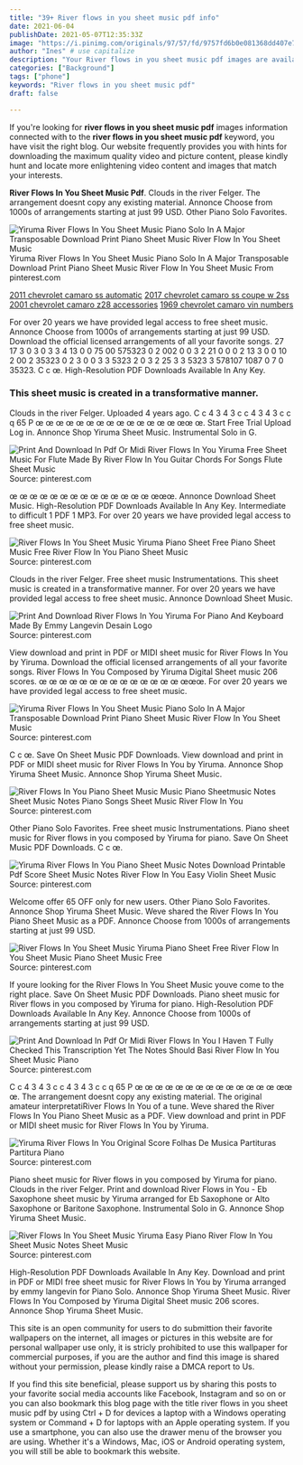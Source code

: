 ```yaml
---
title: "39+ River flows in you sheet music pdf info"
date: 2021-06-04
publishDate: 2021-05-07T12:35:33Z
image: "https://i.pinimg.com/originals/97/57/fd/9757fd6b0e081368dd407e7d17902051.png"
author: "Ines" # use capitalize
description: "Your River flows in you sheet music pdf images are available in this site. River flows in you sheet music pdf are a topic that is being searched for and liked by netizens today. You can Download the River flows in you sheet music pdf files here. Get all free photos."
categories: ["Background"]
tags: ["phone"]
keywords: "River flows in you sheet music pdf"
draft: false

---
```


If you're looking for **river flows in you sheet music pdf** images information connected with to the **river flows in you sheet music pdf** keyword, you have visit the right  blog.  Our website frequently  provides you with  hints  for downloading  the maximum  quality video and picture  content, please kindly hunt and locate more enlightening video content and images  that match your interests.

**River Flows In You Sheet Music Pdf**. Clouds in the river Felger. The arrangement doesnt copy any existing material. Annonce Choose from 1000s of arrangements starting at just 99 USD. Other Piano Solo Favorites.

![Yiruma River Flows In You Sheet Music Piano Solo In A Major Transposable Download Print Piano Sheet Music River Flow In You Sheet Music](https://i.pinimg.com/originals/20/8f/69/208f69ae6bb7cbaa35113664577ba68d.gif "Yiruma River Flows In You Sheet Music Piano Solo In A Major Transposable Download Print Piano Sheet Music River Flow In You Sheet Music")
Yiruma River Flows In You Sheet Music Piano Solo In A Major Transposable Download Print Piano Sheet Music River Flow In You Sheet Music From pinterest.com

[2011 chevrolet camaro ss automatic](/2011-chevrolet-camaro-ss-automatic/)
[2017 chevrolet camaro ss coupe w 2ss](/2017-chevrolet-camaro-ss-coupe-w-2ss/)
[2001 chevrolet camaro z28 accessories](/2001-chevrolet-camaro-z28-accessories/)
[1969 chevrolet camaro vin numbers](/1969-chevrolet-camaro-vin-numbers/)

For over 20 years we have provided legal access to free sheet music. Annonce Choose from 1000s of arrangements starting at just 99 USD. Download the official licensed arrangements of all your favorite songs. 27 17 3 0 3 0 3 3 4 13 0 0 75 00 575323 0 2 002 0 0 3 2 21 0 0 0 2 13 3 0 0 10 2 00 2 35323 0 2 3 0 0 3 3 5323 2 0 3 2 25 3 3 5323 3 578107 1087 0 7 0 35323. C c œ. High-Resolution PDF Downloads Available In Any Key.

### This sheet music is created in a transformative manner.

Clouds in the river Felger. Uploaded 4 years ago. C c 4 3 4 3 c c 4 3 4 3 c c q 65 P œ œ œ œ œ œ œ œ œ œ œ œ œ œ œœ œ. Start Free Trial Upload Log in. Annonce Shop Yiruma Sheet Music. Instrumental Solo in G.


![Print And Download In Pdf Or Midi River Flows In You Yiruma Free Sheet Music For Flute Made By River Flow In You Guitar Chords For Songs Flute Sheet Music](https://i.pinimg.com/originals/5b/0a/50/5b0a5020b193347c429e72fa010b18b5.png "Print And Download In Pdf Or Midi River Flows In You Yiruma Free Sheet Music For Flute Made By River Flow In You Guitar Chords For Songs Flute Sheet Music")
Source: pinterest.com

œ œ œ œ œ œ œ œ œ œ œ œ œ œ œœœ. Annonce Download Sheet Music. High-Resolution PDF Downloads Available In Any Key. Intermediate to difficult 1 PDF 1 MP3. For over 20 years we have provided legal access to free sheet music.

![River Flows In You Sheet Music Yiruma Piano Sheet Free Piano Sheet Music Free River Flow In You Piano Sheet Music](https://i.pinimg.com/originals/19/e7/7a/19e77aae55457a3f30aaf45408a761c6.jpg "River Flows In You Sheet Music Yiruma Piano Sheet Free Piano Sheet Music Free River Flow In You Piano Sheet Music")
Source: pinterest.com

Clouds in the river Felger. Free sheet music Instrumentations. This sheet music is created in a transformative manner. For over 20 years we have provided legal access to free sheet music. Annonce Download Sheet Music.

![Print And Download River Flows In You Yiruma For Piano And Keyboard Made By Emmy Langevin Desain Logo](https://i.pinimg.com/originals/a8/43/1d/a8431d3b53216b6c47f9a9ce52004b8f.png "Print And Download River Flows In You Yiruma For Piano And Keyboard Made By Emmy Langevin Desain Logo")
Source: pinterest.com

View download and print in PDF or MIDI sheet music for River Flows In You by Yiruma. Download the official licensed arrangements of all your favorite songs. River Flows In You Composed by Yiruma Digital Sheet music 206 scores. œ œ œ œ œ œ œ œ œ œ œ œ œ œ œœœ. For over 20 years we have provided legal access to free sheet music.

![Yiruma River Flows In You Sheet Music Piano Solo In A Major Transposable Download Print Piano Sheet Music River Flow In You Sheet Music](https://i.pinimg.com/originals/20/8f/69/208f69ae6bb7cbaa35113664577ba68d.gif "Yiruma River Flows In You Sheet Music Piano Solo In A Major Transposable Download Print Piano Sheet Music River Flow In You Sheet Music")
Source: pinterest.com

C c œ. Save On Sheet Music PDF Downloads. View download and print in PDF or MIDI sheet music for River Flows In You by Yiruma. Annonce Shop Yiruma Sheet Music. Annonce Shop Yiruma Sheet Music.

![River Flows In You Piano Sheet Music Music Piano Sheetmusic Notes Sheet Music Notes Piano Songs Sheet Music River Flow In You](https://i.pinimg.com/originals/ac/49/91/ac49917361b74c39875985dd0906637c.png "River Flows In You Piano Sheet Music Music Piano Sheetmusic Notes Sheet Music Notes Piano Songs Sheet Music River Flow In You")
Source: pinterest.com

Other Piano Solo Favorites. Free sheet music Instrumentations. Piano sheet music for River flows in you composed by Yiruma for piano. Save On Sheet Music PDF Downloads. C c œ.

![Yiruma River Flows In You Piano Sheet Music Notes Download Printable Pdf Score Sheet Music Notes River Flow In You Easy Violin Sheet Music](https://i.pinimg.com/originals/55/d4/1c/55d41c2527d52fed03cfdc01114c67e0.png "Yiruma River Flows In You Piano Sheet Music Notes Download Printable Pdf Score Sheet Music Notes River Flow In You Easy Violin Sheet Music")
Source: pinterest.com

Welcome offer 65 OFF only for new users. Other Piano Solo Favorites. Annonce Shop Yiruma Sheet Music. Weve shared the River Flows In You Piano Sheet Music as a PDF. Annonce Choose from 1000s of arrangements starting at just 99 USD.

![River Flows In You Sheet Music Yiruma Piano Sheet Free River Flow In You Sheet Music Piano Sheet Music Free](https://i.pinimg.com/originals/cf/0a/33/cf0a33ff61f5e75b49e61909d820fd1d.jpg "River Flows In You Sheet Music Yiruma Piano Sheet Free River Flow In You Sheet Music Piano Sheet Music Free")
Source: pinterest.com

If youre looking for the River Flows In You Sheet Music youve come to the right place. Save On Sheet Music PDF Downloads. Piano sheet music for River flows in you composed by Yiruma for piano. High-Resolution PDF Downloads Available In Any Key. Annonce Choose from 1000s of arrangements starting at just 99 USD.

![Print And Download In Pdf Or Midi River Flows In You I Haven T Fully Checked This Transcription Yet The Notes Should Basi River Flow In You Sheet Music Piano](https://i.pinimg.com/originals/40/51/46/405146497054b1a68950e7aa2ae149f5.png "Print And Download In Pdf Or Midi River Flows In You I Haven T Fully Checked This Transcription Yet The Notes Should Basi River Flow In You Sheet Music Piano")
Source: pinterest.com

C c 4 3 4 3 c c 4 3 4 3 c c q 65 P œ œ œ œ œ œ œ œ œ œ œ œ œ œ œœ œ. The arrangement doesnt copy any existing material. The original amateur interpretatiRiver Flows In You of a tune. Weve shared the River Flows In You Piano Sheet Music as a PDF. View download and print in PDF or MIDI sheet music for River Flows In You by Yiruma.

![Yiruma River Flows In You Original Score Folhas De Musica Partituras Partitura Piano](https://i.pinimg.com/originals/cb/7c/6a/cb7c6ae7421050090108fb91e5ecb3fa.png "Yiruma River Flows In You Original Score Folhas De Musica Partituras Partitura Piano")
Source: pinterest.com

Piano sheet music for River flows in you composed by Yiruma for piano. Clouds in the river Felger. Print and download River Flows in You - Eb Saxophone sheet music by Yiruma arranged for Eb Saxophone or Alto Saxophone or Baritone Saxophone. Instrumental Solo in G. Annonce Shop Yiruma Sheet Music.

![River Flows In You Sheet Music Yiruma Easy Piano River Flow In You Sheet Music Notes Sheet Music](https://i.pinimg.com/originals/97/57/fd/9757fd6b0e081368dd407e7d17902051.png "River Flows In You Sheet Music Yiruma Easy Piano River Flow In You Sheet Music Notes Sheet Music")
Source: pinterest.com

High-Resolution PDF Downloads Available In Any Key. Download and print in PDF or MIDI free sheet music for River Flows In You by Yiruma arranged by emmy langevin for Piano Solo. Annonce Shop Yiruma Sheet Music. River Flows In You Composed by Yiruma Digital Sheet music 206 scores. Annonce Shop Yiruma Sheet Music.

This site is an open community for users to do submittion their favorite wallpapers on the internet, all images or pictures in this website are for personal wallpaper use only, it is stricly prohibited to use this wallpaper for commercial purposes, if you are the author and find this image is shared without your permission, please kindly raise a DMCA report to Us.

If you find this site beneficial, please support us by sharing this posts to your favorite social media accounts like Facebook, Instagram and so on or you can also bookmark this blog page with the title river flows in you sheet music pdf by using Ctrl + D for devices a laptop with a Windows operating system or Command + D for laptops with an Apple operating system. If you use a smartphone, you can also use the drawer menu of the browser you are using. Whether it's a Windows, Mac, iOS or Android operating system, you will still be able to bookmark this website.
